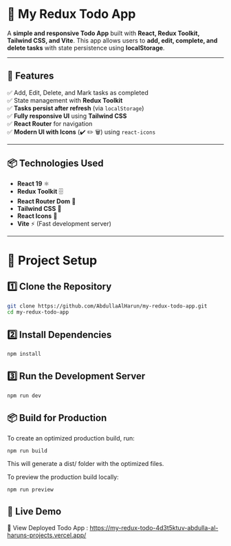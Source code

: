 # 📝 My Redux Todo App

A **simple and responsive Todo App** built with **React, Redux Toolkit, Tailwind CSS, and Vite**. This app allows users to **add, edit, complete, and delete tasks** with state persistence using **localStorage**.

---

## 🚀 Features
✅ Add, Edit, Delete, and Mark tasks as completed  
✅ State management with **Redux Toolkit**  
✅ **Tasks persist after refresh** (via `localStorage`)  
✅ **Fully responsive UI** using **Tailwind CSS**  
✅ **React Router** for navigation  
✅ **Modern UI with Icons** (✔️ ✏️ 🗑️) using `react-icons`  

---

## 📦 Technologies Used
- **React 19** ⚛️
- **Redux Toolkit** 🗄️
- **React Router Dom** 🚏
- **Tailwind CSS** 🎨
- **React Icons** 🔣
- **Vite** ⚡ (Fast development server)

---

# 📂 Project Setup

## 1️⃣ Clone the Repository
```sh
git clone https://github.com/AbdullaAlHarun/my-redux-todo-app.git
cd my-redux-todo-app

``` 

## 2️⃣ Install Dependencies
```sh
npm install
```

## 3️⃣ Run the Development Server
```sh
npm run dev 
```

## 📦 Build for Production
To create an optimized production build, run:

```sh
npm run build
```
This will generate a dist/ folder with the optimized files.

To preview the production build locally:

```sh
npm run preview
```

## 🚀 Live Demo
🔗 View Deployed Todo App : https://my-redux-todo-4d3t5ktuv-abdulla-al-haruns-projects.vercel.app/

